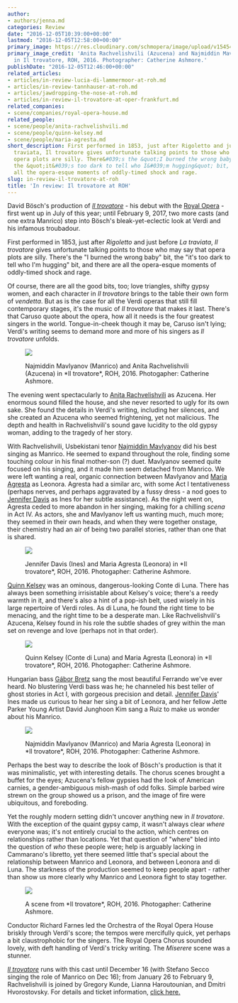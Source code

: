 ```yaml
---
author:
- authors/jenna.md
categories: Review
date: "2016-12-05T10:39:00+00:00"
lastmod: "2016-12-05T12:58:00+00:00"
primary_image: https://res.cloudinary.com/schmopera/image/upload/v1545409169/media/webhook-uploads/1480934233271/2016-12-5---2777ashm_665-664-ANITA-RACHVELISHVILI-AS-AZUCENA-NAJMIDDIN-MAVLYANOV-AS-MANRICO-ROH-PHOTOGRAPHER-CATHERINE-ASHMORE.jpg.jpg
primary_image_credit: 'Anita Rachvelishvili (Azucena) and Najmiddin Mavlyanov (Manrico)
  in Il trovatore, ROH, 2016. Photographer: Catherine Ashmore.'
publishDate: "2016-12-05T12:46:00+00:00"
related_articles:
- articles/in-review-lucia-di-lammermoor-at-roh.md
- articles/in-review-tannhauser-at-roh.md
- articles/jawdropping-the-nose-at-roh.md
- articles/in-review-il-trovatore-at-oper-frankfurt.md
related_companies:
- scene/companies/royal-opera-house.md
related_people:
- scene/people/anita-rachvelishvili.md
- scene/people/quinn-kelsey.md
- scene/people/maria-agresta.md
short_description: First performed in 1853, just after Rigoletto and just before La
  traviata, Il trovatore gives unfortunate talking points to those who may say that
  opera plots are silly. There&#039;s the &quot;I burned the wrong baby&quot; bit,
  the &quot;it&#039;s too dark to tell who I&#039;m hugging&quot; bit, and there are
  all the opera-esque moments of oddly-timed shock and rage.
slug: in-review-il-trovatore-at-roh
title: 'In review: Il trovatore at ROH'
---
```


David Bösch's production of [*Il trovatore*](http://www.roh.org.uk/productions/il-trovatore-by-david-bosch) - his debut with the [Royal Opera](/scene/companies/royal-opera-house/) - first went up in July of this year; until February 9, 2017, two more casts (and one extra Manrico) step into Bösch's bleak-yet-eclectic look at Verdi and his infamous troubadour.

First performed in 1853, just after *Rigoletto* and just before *La traviata*, *Il trovatore* gives unfortunate talking points to those who may say that opera plots are silly. There's the "I burned the wrong baby" bit, the "it's too dark to tell who I'm hugging" bit, and there are all the opera-esque moments of oddly-timed shock and rage. 

Of course, there are all the good bits, too; love triangles, shifty gypsy women, and each character in *Il trovatore* brings to the table their own form of *vendetta*. But as is the case for all the Verdi operas that still fill contemporary stages, it's the music of *Il trovatore* that makes it last. There's that Caruso quote about the opera, how all it needs is the four greatest singers in the world. Tongue-in-cheek though it may be, Caruso isn't lying; Verdi's writing seems to demand more and more of his singers as *Il trovatore* unfolds.

<figure data-type="image">

![](https://res.cloudinary.com/schmopera/image/upload/v1545409169/media/webhook-uploads/1480934325355/2016-11-5---2777ashm_365-NAJMIDDIN-MAVLYANOV-AS-MANRICO-ANITA-RACHVELISHVILI-AS-AZUCENA--ROH-PHOTOGRAPHER-CATHERINE-ASHMORE.jpg.jpg)
<figcaption>Najmiddin Mavlyanov (Manrico) and Anita Rachvelishvili (Azucena) in *Il trovatore*, ROH, 2016. Photogapher: Catherine Ashmore.</figcaption>
</figure>

The evening went spectacularly to [Anita Rachvelishvili](/scene/people/anita-rachvelishvili/) as Azucena. Her enormous sound filled the house, and she never resorted to ugly for its own sake. She found the details in Verdi's writing, including her silences, and she created an Azucena who seemed frightening, yet not malicious. The depth and health in Rachvelishvili's sound gave lucidity to the old gypsy woman, adding to the tragedy of her story.

With Rachvelishvili, Usbekistani tenor [Najmiddin Mavlyanov](http://www.roh.org.uk/people/najmiddin-mavlyanov) did his best singing as Manrico. He seemed to expand throughout the role, finding some touching colour in his final mother-son (?) duet. Mavlyanov seemed quite focused on his singing, and it made him seem detached from Manrico. We were left wanting a real, organic connection between Mavlyanov and [Maria Agresta](/scene/people/maria-agresta/) as Leonora. Agresta had a similar arc, with some Act I tentativeness (perhaps nerves, and perhaps aggravated by a fussy dress - a nod goes to [Jennifer Davis](/scene/people/jennifer-davis/) as Ines for her subtle assistance). As the night went on, Agresta ceded to more abandon in her singing, making for a chilling *scena* in Act IV. As actors, she and Mavlyanov left us wanting much, much more; they seemed in their own heads, and when they were together onstage, their chemistry had an air of being two parallel stories, rather than one that is shared.

<figure data-type="image">

![](https://res.cloudinary.com/schmopera/image/upload/v1545409169/media/webhook-uploads/1480934334943/2016-12-5---2777ashm_173-JENNIFER-DAVIS-AS-INES-MARIA-AGRESTA-AS-LEONORA-ROH-PHOTOGRAPHER-CATHERINE-ASHMORE.jpg.jpg)
<figcaption>Jennifer Davis (Ines) and Maria Agresta (Leonora) in *Il trovatore*, ROH, 2016. Photogapher: Catherine Ashmore.</figcaption>
</figure>

[Quinn Kelsey](/scene/people/quinn-kelsey/) was an ominous, dangerous-looking Conte di Luna. There has always been something irrisistable about Kelsey's voice; there's a reedy warmth in it, and there's also a hint of a pop-ish belt, used wisely in his large repertoire of Verdi roles. As di Luna, he found the right time to be menacing, and the right time to be a desperate man. Like Rachvelishvili's Azucena, Kelsey found in his role the subtle shades of grey within the man set on revenge and love (perhaps not in that order).

<figure data-type="image">

![](https://res.cloudinary.com/schmopera/image/upload/v1545409169/media/webhook-uploads/1480934360576/2016-12-5---2777ashm_597-QUINN-KELSEY-AS-COUNT-DI-LUNA-MARIA-AGRESTA-AS-LEONORA-ROH-PHOTOGRAPHER-CATHERINE-ASHMORE.jpg.jpg)
<figcaption>Quinn Kelsey (Conte di Luna) and Maria Agresta (Leonora) in *Il trovatore*, ROH, 2016. Photogapher: Catherine Ashmore.</figcaption>
</figure>

Hungarian bass [Gábor Bretz](/scene/people/gabor-bretz/) sang the most beautiful Ferrando we've ever heard. No blustering Verdi bass was he; he channeled his best teller of ghost stories in Act I, with gorgeous precision and detail. [Jennifer Davis](/scene/people/jennifer-davis/)' Ines made us curious to hear her sing a bit of Leonora, and her fellow Jette Parker Young Artist David Junghoon Kim sang a Ruiz to make us wonder about his Manrico.

<figure data-type="image">

![](https://res.cloudinary.com/schmopera/image/upload/v1545409169/media/webhook-uploads/1480934376013/2016-12-5---2777ashm_721-720-NAJMIDDIN-MAVLYANOV-AS-MANRICO-MARIA-AGRESTA-AS-LEONORA-ROH-PHOTOGRAPHER-CATHERINE-ASHMORE.jpg.jpg)
<figcaption>Najmiddin Mavlyanov (Manrico) and Maria Agresta (Leonora) in *Il trovatore*, ROH, 2016. Photogapher: Catherine Ashmore.</figcaption>
</figure>

Perhaps the best way to describe the look of Bösch's production is that it was minimalistic, yet with interesting details. The chorus scenes brought a buffet for the eyes; Azucena's fellow gypsies had the look of American carnies, a gender-ambiguous mish-mash of odd folks. Simple barbed wire strewn on the group showed us a prison, and the image of fire were ubiquitous, and foreboding.

Yet the roughly modern setting didn't uncover anything new in *Il trovatore*. With the exception of the quaint gypsy camp, it wasn't always clear *where* everyone was; it's not entirely crucial to the action, which centres on relationships rather than locations. Yet that question of "where" bled into the question of *who* these people were; help is arguably lacking in Cammarano's libretto, yet there seemed little that's special about the relationship between Manrico and Leonora, and between Leonora and di Luna. The starkness of the production seemed to keep people apart -  rather than show us more clearly why Manrico and Leonora fight to stay together.

<figure data-type="image">

![](https://res.cloudinary.com/schmopera/image/upload/v1545409169/media/webhook-uploads/1480934386841/2016-12-05---2777ashm_826-PRODUCTION-IMAGE--ROH-PHOTOGRAPHER-CATHERINE-ASHMORE.jpg.jpg)
<figcaption>A scene from *Il trovatore*, ROH, 2016. Photogapher: Catherine Ashmore.</figcaption>
</figure>

Conductor Richard Farnes led the Orchestra of the Royal Opera House briskly through Verdi's score; the tempos were mercifully quick, yet perhaps a bit claustrophobic for the singers. The Royal Opera Chorus sounded lovely, with deft handling of Verdi's tricky writing. The *Miserere* scene was a stunner.

[*Il trovatore*](http://www.roh.org.uk/productions/il-trovatore-by-david-bosch) runs with this cast until December 16 (with Stefano Secco singing the role of Manrico on Dec 16); from January 26 to February 9, Rachvelishvili is joined by Gregory Kunde, Lianna Haroutounian, and Dmitri Hvorostovsky. For details and ticket information, [click here.](http://www.roh.org.uk/productions/il-trovatore-by-david-bosch)
